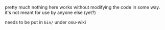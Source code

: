pretty much nothing here works without modifying the code in some way. it's not meant for use by anyone else (yet?)

needs to be put in `bin/` under osu-wiki

